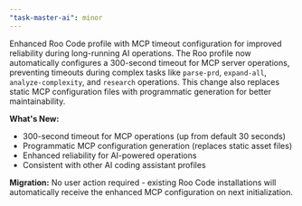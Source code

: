 ```yaml
---
"task-master-ai": minor
---
```


Enhanced Roo Code profile with MCP timeout configuration for improved reliability during long-running AI operations. The Roo profile now automatically configures a 300-second timeout for MCP server operations, preventing timeouts during complex tasks like `parse-prd`, `expand-all`, `analyze-complexity`, and `research` operations. This change also replaces static MCP configuration files with programmatic generation for better maintainability.

**What's New:**
- 300-second timeout for MCP operations (up from default 30 seconds)
- Programmatic MCP configuration generation (replaces static asset files)
- Enhanced reliability for AI-powered operations
- Consistent with other AI coding assistant profiles

**Migration:** No user action required - existing Roo Code installations will automatically receive the enhanced MCP configuration on next initialization.